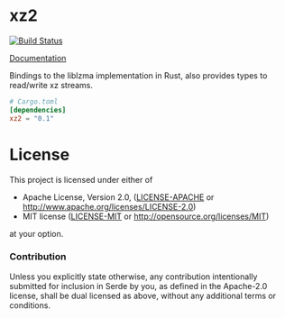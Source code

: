 # xz2

[![Build Status](https://dev.azure.com/alexcrichton/xz2-rs/_apis/build/status/alexcrichton.xz2-rs?branchName=master)](https://dev.azure.com/alexcrichton/xz2-rs/_build/latest?definitionId=3&branchName=master)

[Documentation](https://docs.rs/xz2)

Bindings to the liblzma implementation in Rust, also provides types to
read/write xz streams.

```toml
# Cargo.toml
[dependencies]
xz2 = "0.1"
```


# License

This project is licensed under either of

 * Apache License, Version 2.0, ([LICENSE-APACHE](LICENSE-APACHE) or
   http://www.apache.org/licenses/LICENSE-2.0)
 * MIT license ([LICENSE-MIT](LICENSE-MIT) or
   http://opensource.org/licenses/MIT)

at your option.

### Contribution

Unless you explicitly state otherwise, any contribution intentionally submitted
for inclusion in Serde by you, as defined in the Apache-2.0 license, shall be
dual licensed as above, without any additional terms or conditions.
